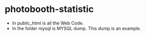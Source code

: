 # photobooth-statistic

* In public_html is all the Web Code. <br>
* In the folder mysql is MYSQL dump. This dump is an example.



